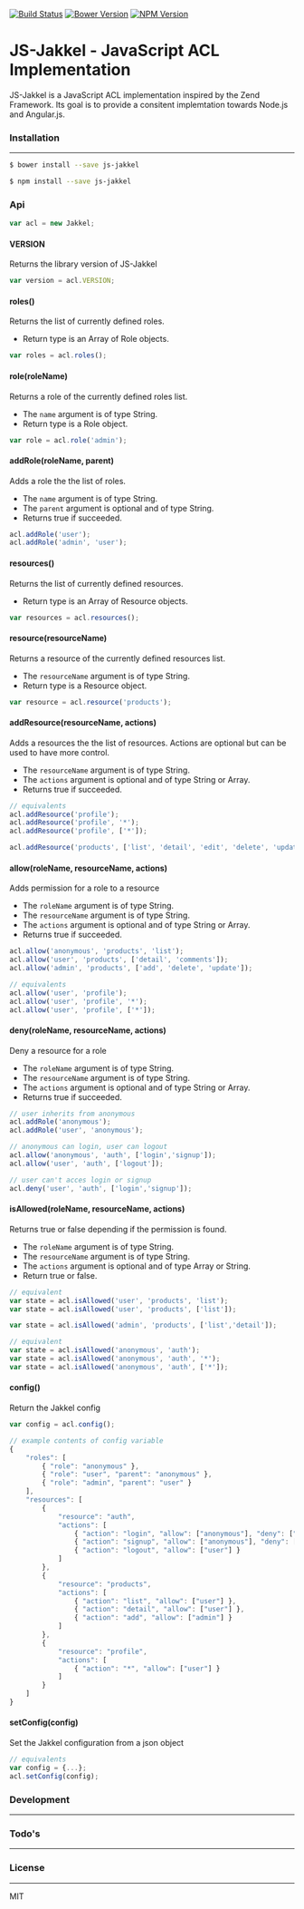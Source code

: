 [![Build Status](https://travis-ci.org/softbrewery/js-jakkel.svg)](https://travis-ci.org/softbrewery/js-jakkel)
[![Bower Version](http://img.shields.io/bower/v/js-jakkel.svg)](https://www.npmjs.org/package/js-jakkel)
[![NPM Version](http://img.shields.io/npm/v/js-jakkel.svg)](https://www.npmjs.org/package/js-jakkel)

JS-Jakkel - JavaScript ACL Implementation
======================================

JS-Jakkel is a JavaScript ACL implementation inspired by the Zend Framework. Its goal is to provide a consitent implemtation towards Node.js and Angular.js.

### Installation
---
```sh
$ bower install --save js-jakkel
```
```sh
$ npm install --save js-jakkel
```

### Api
```javascript
var acl = new Jakkel;
```

#### VERSION
Returns the library version of JS-Jakkel
```javascript
var version = acl.VERSION;
```

#### roles()
Returns the list of currently defined roles. 
- Return type is an Array of Role objects.

```javascript
var roles = acl.roles();
```

#### role(roleName)
Returns a role of the currently defined roles list. 
- The `name` argument is of type String. 
- Return type is a Role object.

```javascript
var role = acl.role('admin');
```

#### addRole(roleName, parent)
Adds a role the the list of roles.
- The `name` argument is of type String. 
- The `parent` argument is optional and of type String. 
- Returns true if succeeded.

```javascript
acl.addRole('user');
acl.addRole('admin', 'user');
```

#### resources()
Returns the list of currently defined resources. 
- Return type is an Array of Resource objects.

```javascript
var resources = acl.resources();
```

#### resource(resourceName)
Returns a resource of the currently defined resources list. 
- The `resourceName` argument is of type String. 
- Return type is a Resource object.

```javascript
var resource = acl.resource('products');
```

#### addResource(resourceName, actions)
Adds a resources the the list of resources. Actions are optional but can be used to have more control.
- The `resourceName` argument is of type String. 
- The `actions` argument is optional and of type String or Array. 
- Returns true if succeeded.

```javascript
// equivalents
acl.addResource('profile');
acl.addResource('profile', '*');
acl.addResource('profile', ['*']);
```
```javascript
acl.addResource('products', ['list', 'detail', 'edit', 'delete', 'update']);
```

#### allow(roleName, resourceName, actions)
Adds permission for a role to a resource
- The `roleName` argument is of type String. 
- The `resourceName` argument is of type String.
- The `actions` argument is optional and of type String or Array.
- Returns true if succeeded.

```javascript
acl.allow('anonymous', 'products', 'list');
acl.allow('user', 'products', ['detail', 'comments']);
acl.allow('admin', 'products', ['add', 'delete', 'update']);
```
```javascript
// equivalents
acl.allow('user', 'profile');
acl.allow('user', 'profile', '*');
acl.allow('user', 'profile', ['*']);
```

#### deny(roleName, resourceName, actions)
Deny a resource for a role
- The `roleName` argument is of type String. 
- The `resourceName` argument is of type String.
- The `actions` argument is optional and of type String or Array.
- Returns true if succeeded.

```javascript
// user inherits from anonymous
acl.addRole('anonymous');
acl.addRole('user', 'anonymous');

// anonymous can login, user can logout
acl.allow('anonymous', 'auth', ['login','signup']);
acl.allow('user', 'auth', ['logout']);

// user can't acces login or signup
acl.deny('user', 'auth', ['login','signup']);
```

#### isAllowed(roleName, resourceName, actions)
Returns true or false depending if the permission is found.
- The `roleName` argument is of type String.
- The `resourceName` argument is of type String.
- The `actions` argument is optional and of type Array or String.
- Return true or false.

```javascript
// equivalent
var state = acl.isAllowed('user', 'products', 'list');
var state = acl.isAllowed('user', 'products', ['list']);
```
```javascript
var state = acl.isAllowed('admin', 'products', ['list','detail']);
```
```javascript
// equivalent
var state = acl.isAllowed('anonymous', 'auth');
var state = acl.isAllowed('anonymous', 'auth', '*');
var state = acl.isAllowed('anonymous', 'auth', ['*']);
```

#### config()
Return the Jakkel config
```javascript
var config = acl.config();

// example contents of config variable
{
    "roles": [
        { "role": "anonymous" },
        { "role": "user", "parent": "anonymous" },
        { "role": "admin", "parent": "user" }
    ],
    "resources": [
        { 
            "resource": "auth", 
            "actions": [
                { "action": "login", "allow": ["anonymous"], "deny": ["user"] },
                { "action": "signup", "allow": ["anonymous"], "deny": ["user"] },
                { "action": "logout", "allow": ["user"] }
            ] 
        },
        { 
            "resource": "products", 
            "actions": [
                { "action": "list", "allow": ["user"] },
                { "action": "detail", "allow": ["user"] },
                { "action": "add", "allow": ["admin"] }
            ] 
        },
        { 
            "resource": "profile", 
            "actions": [
                { "action": "*", "allow": ["user"] }
            ] 
        }
    ]
}
```

#### setConfig(config)
Set the Jakkel configuration from a json object

```javascript
// equivalents
var config = {...};
acl.setConfig(config);
```

### Development
---
### Todo's
---
### License
---
MIT
